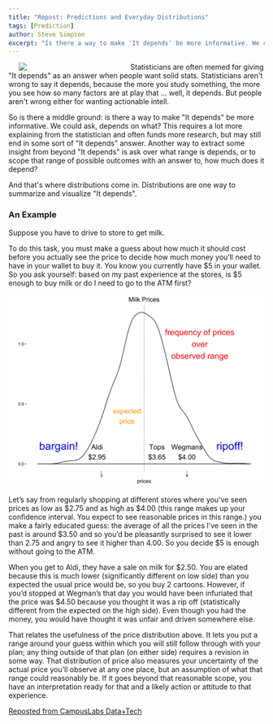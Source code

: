 ```yaml
---
title: "Repost: Predictions and Everyday Distributions"
tags: [Prediction]
author: Steve Simpson
excerpt: "Is there a way to make 'It depends' be more informative. We could ask, depends on what? This requires a lot more explaining from the statistician and often funds more research, but may still end in some sort of 'It depends' answer. Another way to extract some insight from beyond 'It depends' is ask over what range is depends, or to scope that range of possible outcomes with an answer to, how much does it depend?"
---
```


<img src="https://media.giphy.com/media/HPvTiQU5xCMBa/giphy-tumblr.gif" width="200" style="float:left" hspace="20">

Statisticians are often memed for giving "It depends" as an answer when people want solid stats. Statisticians aren't wrong to say it depends, because the more you study something, the more you see how so many factors are at play that ... well, it depends. But people aren't wrong either for wanting actionable intell. 

So is there a middle ground: is there a way to make "It depends" be more informative. We could ask, depends on what? This requires a lot more explaining from the statistician and often funds more research, but may still end in some sort of "It depends" answer. Another way to extract some insight from beyond "It depends" is ask over what range is depends, or to scope that range of possible outcomes with an answer to, how much does it depend?

And that's where distributions come in. Distributions are one way to summarize and visualize "It depends".



### An Example

Suppose you have to drive to store to get milk. 

To do this task, you must make a guess about how much it should cost before you actually see the price to decide how much money you’ll need to have in your wallet to buy it. You know you currently have $5 in your wallet.  So you ask yourself: based on my past experience at the stores, is $5 enough to buy milk or do I need to go to the ATM first?  

![](/images/milk_expected_value_range.png)

Let’s say from regularly shopping at different stores where you’ve seen prices as low as $2.75 and as high as $4.00 (this range makes up your confidence interval. You expect to see reasonable prices in this range.) you make a fairly educated guess: the average of all the prices I’ve seen in the past is around $3.50 and so you’d be pleasantly surprised to see it lower than 2.75 and angry to see it higher than 4.00. So you decide $5 is enough without going to the ATM. 

When you get to Aldi, they have a sale on milk for $2.50. You are elated because this is much lower (significantly different on low side) than you expected the usual price would be, so you buy 2 cartoons. However, if you’d stopped at Wegman’s that day you would have been infuriated that the price was $4.50 because you thought it was a rip off (statistically different from the expected on the high side). Even though you had the money, you would have thought it was unfair and driven somewhere else.

That relates the usefulness of the price distribution above. It lets you put a range around your guess within which you will still follow through with your plan; any thing outside of that plan (on either side) requires a revision in some way. That distribution of price also measures your uncertainty of the actual price you'll observe at any one place, but an assumption of what that range could reasonably be. If it goes beyond that reasonable scope, you have an interpretation ready for that and a likely action or attitude to that experience.



[Reposted from CampusLabs Data+Tech](https://campuslabs.github.io/everyday-distributions-and-how-we-predict-from-them/)